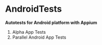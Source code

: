 # AndroidTests
**Autotests for Android platform with Appium**

1. Alpha App Tests
2. Parallel Android App Tests